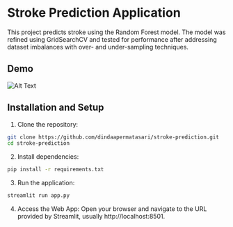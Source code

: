 # Stroke Prediction Application 
This project predicts stroke using the Random Forest model. The model was refined using GridSearchCV and tested for performance after addressing dataset imbalances with over- and under-sampling techniques.

## Demo
![Alt Text](https://github.com/user-attachments/assets/e55f344d-a116-47a4-8d19-e284520760ed)



## Installation and Setup
1. Clone the repository:
```bash
git clone https://github.com/dindaapermatasari/stroke-prediction.git
cd stroke-prediction
```

2. Install dependencies:
```bash
pip install -r requirements.txt
```

3. Run the application:
```bash
streamlit run app.py
```

4. Access the Web App: Open your browser and navigate to the URL provided by Streamlit, usually http://localhost:8501.
